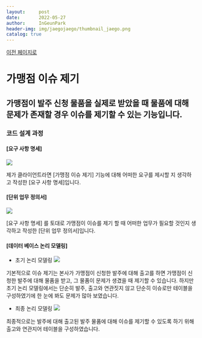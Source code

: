 ```yaml
---
layout:     post
date:       2022-05-27
author:     InGeunPark
header-img: img/jaegojaego/thumbnail_jaego.png
catalog: true
---
```


[이전 페이지로](https://ingeunpark.github.io/2022/05/27/jaegojaego/#first)

# 가맹점 이슈 제기

## 가맹점이 발주 신청 물품을 실제로 받았을 때 물품에 대해 문제가 존재할 경우 이슈를 제기할 수 있는 기능입니다.

### 코드 설계 과정

#### [요구 사항 명세]
<img src="../../../../img/jaegojaego/issueRegist/issue-regist_1.png"> <br>

제가 클라이언트라면 [가맹점 이슈 제기] 기능에 대해 어떠한 요구를 제시할 지 생각하고 작성한 [요구 사항 명세]입니다.

#### [단위 업무 정의서] 

<img src="../../../../img/jaegojaego/issueRegist/issue-regist_2.png"> <br>

[요구 사항 명세] 를 토대로 가맹점이 이슈를 제기 할 때 어떠한 업무가 필요할 것인지 생각하고 작성한 [단위 업무 정의서]입니다.

#### [데이터 베이스 논리 모델링]
- 초기 논리 모델링
<img src="../../../../img/jaegojaego/issueRegist/issue-regist_3.png"> <br>

기본적으로 이슈 제기는 본사가 가맹점이 신청한 발주에 대해 출고를 하면 가맹점이 신청한 발주에 대해 물품을 받고, 그 물품이 문제가 생겼을 때 제기할 수 있습니다.
하지만 초기 논리 모델링에서는 단순히 발주, 출고와 연관짓지 않고 단순히 이슈로만 테이블을 구성하였기에 한 눈에 봐도 문제가 많아 보였습니다.

- 최종 논리 모델링
<img src="../../../../img/jaegojaego/issueRegist/issue-regist_4.png"> <br>

최종적으로는 발주에 대해 출고된 발주 물품에 대해 이슈를 제기할 수 있도록 하기 위해 출고와 연관지어 테이블을 구성하였습니다.




